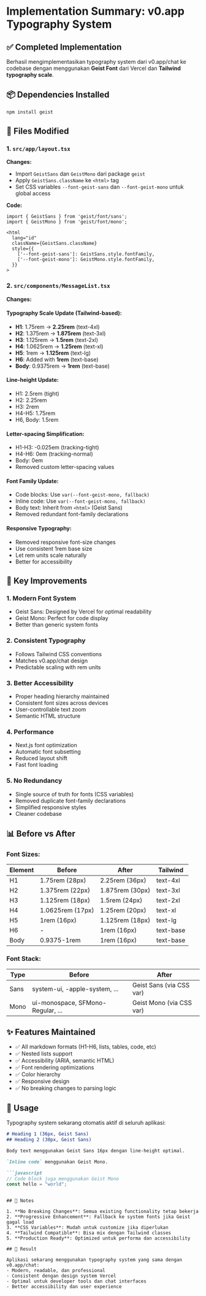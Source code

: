 # Implementation Summary: v0.app Typography System

## ✅ Completed Implementation

Berhasil mengimplementasikan typography system dari v0.app/chat ke codebase dengan menggunakan **Geist Font** dari Vercel dan **Tailwind typography scale**.

## 📦 Dependencies Installed

```bash
npm install geist
```

## 🔧 Files Modified

### 1. `src/app/layout.tsx`
**Changes:**
- Import `GeistSans` dan `GeistMono` dari package `geist`
- Apply `GeistSans.className` ke `<html>` tag
- Set CSS variables `--font-geist-sans` dan `--font-geist-mono` untuk global access

**Code:**
```tsx
import { GeistSans } from 'geist/font/sans';
import { GeistMono } from 'geist/font/mono';

<html 
  lang="id" 
  className={GeistSans.className}
  style={{
    ['--font-geist-sans']: GeistSans.style.fontFamily,
    ['--font-geist-mono']: GeistMono.style.fontFamily,
  }}
>
```

### 2. `src/components/MessageList.tsx`
**Changes:**

#### Typography Scale Update (Tailwind-based):
- **H1**: 1.75rem → **2.25rem** (text-4xl)
- **H2**: 1.375rem → **1.875rem** (text-3xl)
- **H3**: 1.125rem → **1.5rem** (text-2xl)
- **H4**: 1.0625rem → **1.25rem** (text-xl)
- **H5**: 1rem → **1.125rem** (text-lg)
- **H6**: Added with **1rem** (text-base)
- **Body**: 0.9375rem → **1rem** (text-base)

#### Line-height Update:
- H1: 2.5rem (tight)
- H2: 2.25rem
- H3: 2rem
- H4-H5: 1.75rem
- H6, Body: 1.5rem

#### Letter-spacing Simplification:
- H1-H3: -0.025em (tracking-tight)
- H4-H6: 0em (tracking-normal)
- Body: 0em
- Removed custom letter-spacing values

#### Font Family Update:
- Code blocks: Use `var(--font-geist-mono, fallback)`
- Inline code: Use `var(--font-geist-mono, fallback)`
- Body text: Inherit from `<html>` (Geist Sans)
- Removed redundant font-family declarations

#### Responsive Typography:
- Removed responsive font-size changes
- Use consistent 1rem base size
- Let rem units scale naturally
- Better for accessibility

## 🎯 Key Improvements

### 1. **Modern Font System**
- Geist Sans: Designed by Vercel for optimal readability
- Geist Mono: Perfect for code display
- Better than generic system fonts

### 2. **Consistent Typography**
- Follows Tailwind CSS conventions
- Matches v0.app/chat design
- Predictable scaling with rem units

### 3. **Better Accessibility**
- Proper heading hierarchy maintained
- Consistent font sizes across devices
- User-controllable text zoom
- Semantic HTML structure

### 4. **Performance**
- Next.js font optimization
- Automatic font subsetting
- Reduced layout shift
- Fast font loading

### 5. **No Redundancy**
- Single source of truth for fonts (CSS variables)
- Removed duplicate font-family declarations
- Simplified responsive styles
- Cleaner codebase

## 📊 Before vs After

### Font Sizes:
| Element | Before | After | Tailwind |
|---------|--------|-------|----------|
| H1 | 1.75rem (28px) | 2.25rem (36px) | text-4xl |
| H2 | 1.375rem (22px) | 1.875rem (30px) | text-3xl |
| H3 | 1.125rem (18px) | 1.5rem (24px) | text-2xl |
| H4 | 1.0625rem (17px) | 1.25rem (20px) | text-xl |
| H5 | 1rem (16px) | 1.125rem (18px) | text-lg |
| H6 | - | 1rem (16px) | text-base |
| Body | 0.9375-1rem | 1rem (16px) | text-base |

### Font Stack:
| Type | Before | After |
|------|--------|-------|
| Sans | system-ui, -apple-system, ... | Geist Sans (via CSS var) |
| Mono | ui-monospace, SFMono-Regular, ... | Geist Mono (via CSS var) |

## ✨ Features Maintained

- ✅ All markdown formats (H1-H6, lists, tables, code, etc)
- ✅ Nested lists support
- ✅ Accessibility (ARIA, semantic HTML)
- ✅ Font rendering optimizations
- ✅ Color hierarchy
- ✅ Responsive design
- ✅ No breaking changes to parsing logic

## 🚀 Usage

Typography system sekarang otomatis aktif di seluruh aplikasi:

```markdown
# Heading 1 (36px, Geist Sans)
## Heading 2 (30px, Geist Sans)

Body text menggunakan Geist Sans 16px dengan line-height optimal.

`Inline code` menggunakan Geist Mono.

```javascript
// Code block juga menggunakan Geist Mono
const hello = "world";
```
```

## 📝 Notes

1. **No Breaking Changes**: Semua existing functionality tetap bekerja
2. **Progressive Enhancement**: Fallback ke system fonts jika Geist gagal load
3. **CSS Variables**: Mudah untuk customize jika diperlukan
4. **Tailwind Compatible**: Bisa mix dengan Tailwind classes
5. **Production Ready**: Optimized untuk performa dan accessibility

## 🎉 Result

Aplikasi sekarang menggunakan typography system yang sama dengan v0.app/chat:
- Modern, readable, dan professional
- Consistent dengan design system Vercel
- Optimal untuk developer tools dan chat interfaces
- Better accessibility dan user experience
